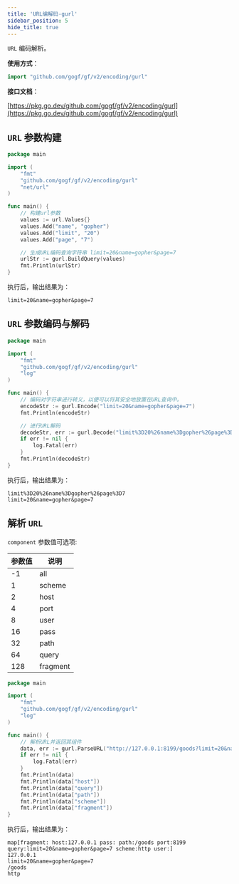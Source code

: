 ```yaml
---
title: 'URL编解码-gurl'
sidebar_position: 5
hide_title: true
---
```


`URL` 编码解析。

**使用方式**：

```go
import "github.com/gogf/gf/v2/encoding/gurl"
```

**接口文档**：

[https://pkg.go.dev/github.com/gogf/gf/v2/encoding/gurl](https://pkg.go.dev/github.com/gogf/gf/v2/encoding/gurl)

## `URL` 参数构建

```go
package main

import (
    "fmt"
    "github.com/gogf/gf/v2/encoding/gurl"
    "net/url"
)

func main() {
    // 构建url参数
    values := url.Values{}
    values.Add("name", "gopher")
    values.Add("limit", "20")
    values.Add("page", "7")

    // 生成URL编码查询字符串 limit=20&name=gopher&page=7
    urlStr := gurl.BuildQuery(values)
    fmt.Println(urlStr)
}
```

执行后，输出结果为：

```
limit=20&name=gopher&page=7
```

## `URL` 参数编码与解码

```go
package main

import (
    "fmt"
    "github.com/gogf/gf/v2/encoding/gurl"
    "log"
)

func main() {
    // 编码对字符串进行转义，以便可以将其安全地放置在URL查询中。
    encodeStr := gurl.Encode("limit=20&name=gopher&page=7")
    fmt.Println(encodeStr)

    // 进行URL解码
    decodeStr, err := gurl.Decode("limit%3D20%26name%3Dgopher%26page%3D7")
    if err != nil {
        log.Fatal(err)
    }
    fmt.Println(decodeStr)
}
```

执行后，输出结果为：

```
limit%3D20%26name%3Dgopher%26page%3D7
limit=20&name=gopher&page=7
```

## 解析 `URL`

`component` 参数值可选项:

| 参数值 | 说明 |
| --- | --- |
| -1 | all |
| 1 | scheme |
| 2 | host |
| 4 | port |
| 8 | user |
| 16 | pass |
| 32 | path |
| 64 | query |
| 128 | fragment |

```go
package main

import (
    "fmt"
    "github.com/gogf/gf/v2/encoding/gurl"
    "log"
)

func main() {
    // 解析URL并返回其组件
    data, err := gurl.ParseURL("http://127.0.0.1:8199/goods?limit=20&name=gopher&page=7", -1)
    if err != nil {
        log.Fatal(err)
    }
    fmt.Println(data)
    fmt.Println(data["host"])
    fmt.Println(data["query"])
    fmt.Println(data["path"])
    fmt.Println(data["scheme"])
    fmt.Println(data["fragment"])
}
```

执行后，输出结果为：

```
map[fragment: host:127.0.0.1 pass: path:/goods port:8199 query:limit=20&name=gopher&page=7 scheme:http user:]
127.0.0.1
limit=20&name=gopher&page=7
/goods
http
```